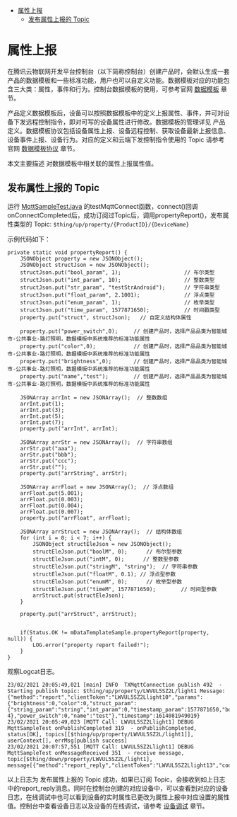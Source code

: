 * [属性上报](#属性上报)
  * [发布属性上报的 Topic ](#发布属性上报的-Topic)

# 属性上报

在腾讯云物联网开发平台控制台（以下简称控制台）创建产品时，会默认生成一套产品的数据模板和一些标准功能，用户也可以自定义功能。数据模板对应的功能包含三大类：属性，事件和行为。控制台数据模板的使用，可参考官网 [数据模板](https://cloud.tencent.com/document/product/1081/44921) 章节。

产品定义数据模板后，设备可以按照数据模板中的定义上报属性、事件，并可对设备下发远程控制指令，即对可写的设备属性进行修改。数据模板的管理详见 产品定义。数据模板协议包括设备属性上报、设备远程控制、获取设备最新上报信息、设备事件上报、设备行为。对应的定义和云端下发控制指令使用的 Topic 请参考官网 [数据模板协议](https://cloud.tencent.com/document/product/1081/34916) 章节。

本文主要描述 对数据模板中相关联的属性上报属性值。

## 发布属性上报的 Topic 

运行 [MqttSampleTest.java](../src/test/java/com/tencent/iot/explorer/device/java/core/mqtt/MqttSampleTest.java) 的testMqttConnect函数，connect()回调onConnectCompleted后，成功订阅过Topic后，调用propertyReport()，发布属性类型的 Topic:
`$thing/up/property/{ProductID}/{DeviceName}`

示例代码如下：
```
private static void propertyReport() {
    JSONObject property = new JSONObject();
    JSONObject structJson = new JSONObject();
    structJson.put("bool_param", 1);                    // 布尔类型
    structJson.put("int_param", 10);                    // 整数类型
    structJson.put("str_param", "testStrAndroid");      // 字符串类型
    structJson.put("float_param", 2.1001);              // 浮点类型
    structJson.put("enum_param", 1);                    // 枚举类型
    structJson.put("time_param", 1577871650);           // 时间戳类型
    property.put("struct", structJson);   // 自定义结构体属性
    
    property.put("power_switch",0);     // 创建产品时，选择产品品类为智能城市-公共事业-路灯照明，数据模板中系统推荐的标准功能属性
    property.put("color",0);            // 创建产品时，选择产品品类为智能城市-公共事业-路灯照明，数据模板中系统推荐的标准功能属性
    property.put("brightness",0);       // 创建产品时，选择产品品类为智能城市-公共事业-路灯照明，数据模板中系统推荐的标准功能属性
    property.put("name","test");        // 创建产品时，选择产品品类为智能城市-公共事业-路灯照明，数据模板中系统推荐的标准功能属性
    
    JSONArray arrInt = new JSONArray();  // 整数数组
    arrInt.put(1);
    arrInt.put(3);
    arrInt.put(5);
    arrInt.put(7);
    property.put("arrInt", arrInt);
    
    JSONArray arrStr = new JSONArray();  // 字符串数组
    arrStr.put("aaa");
    arrStr.put("bbb");
    arrStr.put("ccc");
    arrStr.put("");
    property.put("arrString", arrStr);
    
    JSONArray arrFloat = new JSONArray();  // 浮点数组
    arrFloat.put(5.001);
    arrFloat.put(0.003);
    arrFloat.put(0.004);
    arrFloat.put(0.007);
    property.put("arrFloat", arrFloat);
    
    JSONArray arrStruct = new JSONArray();  // 结构体数组
    for (int i = 0; i < 7; i++) {
        JSONObject structEleJson = new JSONObject();
        structEleJson.put("boolM", 0);      // 布尔型参数
        structEleJson.put("intM", 0);      // 整数型参数
        structEleJson.put("stringM", "string");  // 字符串参数
        structEleJson.put("floatM", 0.1); // 浮点型参数
        structEleJson.put("enumM", 0);      // 枚举型参数
        structEleJson.put("timeM", 1577871650);        // 时间型参数
        arrStruct.put(structEleJson);
    }
    
    property.put("arrStruct", arrStruct);
    
    
    if(Status.OK != mDataTemplateSample.propertyReport(property, null)) {
        LOG.error("property report failed!");
    }
}
```

观察Logcat日志。
```
23/02/2021 20:05:49,021 [main] INFO  TXMqttConnection publish 492  - Starting publish topic: $thing/up/property/LWVUL5SZ2L/light1 Message: {"method":"report","clientToken":"LWVUL5SZ2Llight10","params":{"brightness":0,"color":0,"struct_param":{"string_param":"string","int_param":0,"timestamp_param":1577871650,"bool_param":0,"enum_param":0,"float_param":1.0E-4},"power_switch":0,"name":"test"},"timestamp":1614081949019}
23/02/2021 20:05:49,023 [MQTT Call: LWVUL5SZ2Llight1] DEBUG MqttSampleTest onPublishCompleted 319  - onPublishCompleted, status[OK], topics[[$thing/up/property/LWVUL5SZ2L/light1]],  userContext[], errMsg[publish success]
23/02/2021 20:07:57,551 [MQTT Call: LWVUL5SZ2Llight1] DEBUG MqttSampleTest onMessageReceived 351  - receive message, topic[$thing/down/property/LWVUL5SZ2L/light1], message[{"method":"report_reply","clientToken":"LWVUL5SZ2Llight13","code":0,"status":"success"}]
```
以上日志为 发布属性上报的 Topic 成功，如果已订阅 Topic，会接收到如上日志中的report_reply消息。同时在控制台创建的对应设备中，可以查看到对应的设备日志，在线调试中也可以看到设备的实时属性已更改为属性上报中对应设置的属性值。控制台中查看设备日志以及设备的在线调试，请参考 [设备调试](https://cloud.tencent.com/document/product/1081/34741) 章节。

